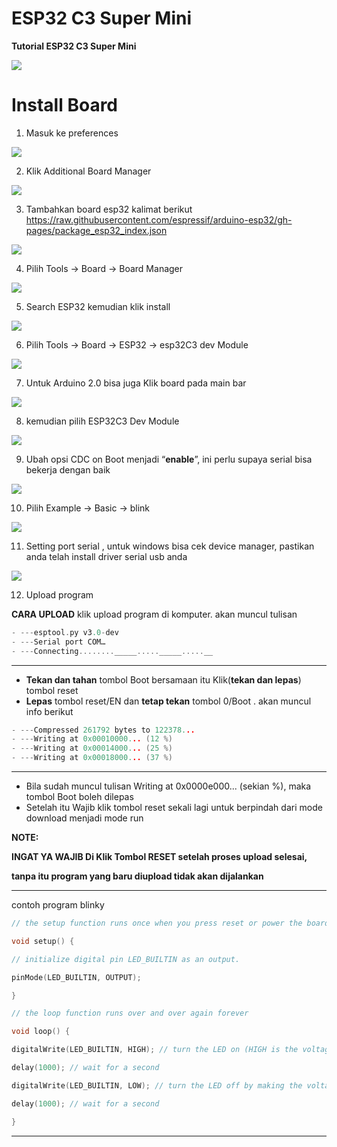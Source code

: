 # ESP32 C3 Super Mini

**Tutorial ESP32 C3 Super Mini**

![](./assets/01.png)

# Install Board

1. Masuk ke preferences

![](./assets/02.png)

2. Klik Additional Board Manager

![](./assets/03.png)

3. Tambahkan board esp32 kalimat berikut https://raw.githubusercontent.com/espressif/arduino-esp32/gh-pages/package_esp32_index.json

![](./assets/04.png)

4. Pilih Tools -> Board -> Board Manager

![](./assets/05.png)

5. Search ESP32 kemudian klik install

![](./assets/06.png)

6. Pilih Tools -> Board -> ESP32 -> esp32C3 dev Module

![](./assets/07.png)

7. Untuk Arduino 2.0 bisa juga Klik board pada main bar

![](./assets/08.png)

8. kemudian pilih ESP32C3 Dev Module

![](./assets/09.png)

9. Ubah opsi CDC on Boot menjadi “**enable**”, ini perlu supaya serial bisa bekerja dengan baik

![](./assets/10.png)

10. Pilih Example -> Basic -> blink

![](./assets/11.png)

11. Setting port serial , untuk windows bisa cek device manager, pastikan anda telah install driver serial usb anda

![](./assets/12.png)

12. Upload program

**CARA UPLOAD** klik upload program di komputer. akan muncul tulisan

```cpp
- ---esptool.py v3.0-dev
- ---Serial port COM…
- ---Connecting........_____....._____.....__
```

---

- **Tekan dan tahan** tombol Boot bersamaan itu Klik(**tekan dan lepas**) tombol reset
- **Lepas** tombol reset/EN dan **tetap tekan** tombol 0/Boot . akan muncul info berikut

```cpp
- ---Compressed 261792 bytes to 122378...
- ---Writing at 0x00010000... (12 %)
- ---Writing at 0x00014000... (25 %)
- ---Writing at 0x00018000... (37 %)
```

---

- Bila sudah muncul tulisan Writing at 0x0000e000... (sekian %), maka tombol Boot boleh dilepas
- Setelah itu Wajib klik tombol reset sekali lagi untuk berpindah dari mode download menjadi mode run

**NOTE:**

**INGAT YA WAJIB Di Klik Tombol RESET setelah proses upload selesai,**

**tanpa itu program yang baru diupload tidak akan dijalankan**

---

contoh program blinky

```cpp
// the setup function runs once when you press reset or power the board

void setup() {

// initialize digital pin LED_BUILTIN as an output.

pinMode(LED_BUILTIN, OUTPUT);

}

// the loop function runs over and over again forever

void loop() {

digitalWrite(LED_BUILTIN, HIGH); // turn the LED on (HIGH is the voltage level)

delay(1000); // wait for a second

digitalWrite(LED_BUILTIN, LOW); // turn the LED off by making the voltage LOW

delay(1000); // wait for a second

}
```

---